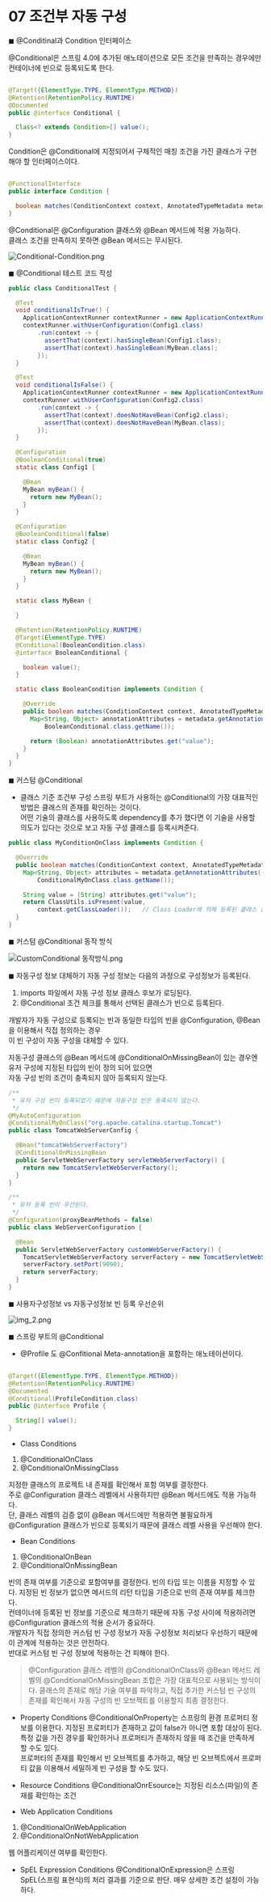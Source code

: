 # 07 조건부 자동 구성

◼︎ @Conditinal과 Condition 인터페이스

@Conditional은 스프링 4.0에 추가된 애노테이션으로 모든 조건을 만족하는 경우에만 컨테이너에 빈으로 등록되도록 한다.

```java

@Target({ElementType.TYPE, ElementType.METHOD})
@Retention(RetentionPolicy.RUNTIME)
@Documented
public @interface Conditional {

  Class<? extends Condition>[] value();
}
```

Condition은 @Conditional에 지정되어서 구체적인 매칭 조건을 가진 클래스가 구현해야 할 인터페이스이다.

```java

@FunctionalInterface
public interface Condition {

  boolean matches(ConditionContext context, AnnotatedTypeMetadata metadata);
}
```

@Conditional은 @Configuration 클래스와 @Bean 메서드에 적용 가능하다.   
클래스 조건을 만족하지 못하면 @Bean 메서드는 무시된다.

![Conditional-Condition.png](doc/img/Conditional-Condition.png)

◼︎ @Conditional 테스트 코드 작성

```java
public class ConditionalTest {

  @Test
  void conditionalIsTrue() {
    ApplicationContextRunner contextRunner = new ApplicationContextRunner();
    contextRunner.withUserConfiguration(Config1.class)
        .run(context -> {
          assertThat(context).hasSingleBean(Config1.class);
          assertThat(context).hasSingleBean(MyBean.class);
        });
  }

  @Test
  void conditionalIsFalse() {
    ApplicationContextRunner contextRunner = new ApplicationContextRunner();
    contextRunner.withUserConfiguration(Config2.class)
        .run(context -> {
          assertThat(context).doesNotHaveBean(Config2.class);
          assertThat(context).doesNotHaveBean(MyBean.class);
        });
  }

  @Configuration
  @BooleanConditional(true)
  static class Config1 {

    @Bean
    MyBean myBean() {
      return new MyBean();
    }
  }

  @Configuration
  @BooleanConditional(false)
  static class Config2 {

    @Bean
    MyBean myBean() {
      return new MyBean();
    }
  }

  static class MyBean {

  }

  @Retention(RetentionPolicy.RUNTIME)
  @Target(ElementType.TYPE)
  @Conditional(BooleanCondition.class)
  @interface BooleanConditional {

    boolean value();
  }

  static class BooleanCondition implements Condition {

    @Override
    public boolean matches(ConditionContext context, AnnotatedTypeMetadata metadata) {
      Map<String, Object> annotationAttributes = metadata.getAnnotationAttributes(
          BooleanConditional.class.getName());

      return (Boolean) annotationAttributes.get("value");
    }
  }
}
```

◼︎ 커스텀 @Conditional

- 클래스 기준 조건부 구성
  스프링 부트가 사용하는 @Conditional의 가장 대표적인 방법은 클래스의 존재를 확인하는 것이다.   
  어떤 기술의 클래스를 사용하도록 dependency를 추가 했다면 이 기술을 사용할 의도가 있다는 것으로 보고 자동 구성 클래스를 등록시켜준다.

```java
public class MyConditionOnClass implements Condition {

  @Override
  public boolean matches(ConditionContext context, AnnotatedTypeMetadata metadata) {
    Map<String, Object> attributes = metadata.getAnnotationAttributes(
        ConditionalMyOnClass.class.getName());

    String value = (String) attributes.get("value");
    return ClassUtils.isPresent(value,
        context.getClassLoader());   // Class Loader에 의해 등록된 클래스 존재 유무 확인
  }
}

```

◼︎ 커스텀 @Conditional 동작 방식

![CustomConditional 동작방식.png](doc/img/CustomConditional%20동작방식.png)

◼︎ 자동구성 정보 대체하기
자동 구성 정보는 다음의 과정으로 구성정보가 등록된다.

1. imports 파일에서 자동 구성 정보 클래스 후보가 로딩된다.
2. @Conditional 조건 체크를 통해서 선택된 클래스가 빈으로 등록된다.

개발자가 자동 구성으로 등록되는 빈과 동일한 타입의 빈을 @Configuration, @Bean 을 이용해서 직접 정의하는 경우   
이 빈 구성이 자동 구성을 대체할 수 있다.

자동구성 클래스의 @Bean 메서드에 @ConditionalOnMissingBean이 있는 경우엔 유저 구성에 지정된 타입의 빈이 정의 되어 있으면   
자동 구성 빈의 조건이 충족되지 않아 등록되지 않는다.

```java
/**
 * 유저 구성 빈이 등록되었기 때문에 자동구성 빈은 등록되지 않는다.
 */
@MyAutoConfiguration
@ConditionalMyOnClass("org.apache.catalina.startup.Tomcat")
public class TomcatWebServerConfig {

  @Bean("tomcatWebServerFactory")
  @ConditionalOnMissingBean
  public ServletWebServerFactory servletWebServerFactory() {
    return new TomcatServletWebServerFactory();
  }
}
```

```java
/**
 * 유저 등록 빈이 우선된다.
 */
@Configuration(proxyBeanMethods = false)
public class WebServerConfiguration {

  @Bean
  public ServletWebServerFactory customWebServerFactory() {
    TomcatServletWebServerFactory serverFactory = new TomcatServletWebServerFactory();
    serverFactory.setPort(9090);
    return serverFactory;
  }
}
```

◼︎ 사용자구성정보 vs 자동구성정보 빈 등록 우선순위

![img_2.png](doc/img/사용자구성정보vs자동구성정보%20빈%20등록%20우선순위.png)

◼︎ 스프링 부트의 @Conditional

- @Profile 도 @Confitional Meta-annotation을 포함하는 애노테이션이다.

```java

@Target({ElementType.TYPE, ElementType.METHOD})
@Retention(RetentionPolicy.RUNTIME)
@Documented
@Conditional(ProfileCondition.class)
public @interface Profile {

  String[] value();
}
```

- Class Conditions

1. @ConditionalOnClass
2. @ConditionalOnMissingClass

지정한 클래스의 프로젝트 내 존재를 확인해서 포함 여부를 결정한다.   
주로 @Configuration 클래스 레벨에서 사용하지만 @Bean 메서드에도 적용 가능하다.   
단, 클래스 레벨의 검증 없이 @Bean 메서드에만 적용하면 불필요하게 @Configuration 클래스가 빈으로 등록되기 때문에 클래스 레벨 사용을 우선해야 한다.

- Bean Conditions

1. @ConditionalOnBean
2. @ConditionalOnMissingBean

빈의 존재 여부를 기준으로 포함여부를 결정한다. 빈의 타입 또는 이름을 지정할 수 있다. 지정된 빈 정보가 없으면 메서드의 리턴 타입을 기준으로 빈의 존재 여부를 체크한다.   
컨테이너에 등록된 빈 정보를 기준으로 체크하기 때문에 자동 구성 사이에 적용하려면 @Configuration 클래스의 적용 순서가 중요하다.   
개발자가 직접 정의한 커스텀 빈 구성 정보가 자동 구성정보 처리보다 우선하기 때문에 이 관계에 적용하는 것은 안전하다.   
반대로 커스텀 빈 구성 정보에 적용하는 건 피해야 한다.

> @Configuration 클래스 레벨의 @ConditionalOnClass와 @Bean 메서드 레벨의 @ConditionalOnMissingBean 조합은 가장 대표적으로
> 사용되는 방식이다.
> 클래스의 존재로 해당 기술 여부를 파악하고, 직접 추가한 커스텀 빈 구성의 존재를 확인해서 자동 구성의 빈 오브젝트를 이용할지 최종 결정한다.

- Property Conditions
  @ConditionalOnProperty는 스프링의 환경 프로퍼티 정보를 이용한다. 지정된 프로퍼티가 존재하고 값이 false가 아니면 포함 대상이 된다.   
  특정 값을 가진 경우를 확인하거나 프로퍼티가 존재하지 않을 때 조건을 만족하게 할 수도 있다.   
  프로퍼티의 존재를 확인해서 빈 오브젝트를 추가하고, 해당 빈 오브젝트에서 프로퍼티 값을 이용해서 세밀하게 빈 구성을 할 수도 있다.

- Resource Conditions
  @ConditionalOnrEsource는 지정된 리소스(파일)의 존재를 확인하는 조건

- Web Application Conditions

1. @ConditionalOnWebApplication
2. @ConditionalOnNotWebApplication

웹 어플리케이션 여부를 확인한다.

- SpEL Expression Conditions
  @ConditionalOnExpression은 스프링 SpEL(스프링 표현식)의 처리 결과를 기준으로 판단. 매우 상세한 조건 설정이 가능하다.
